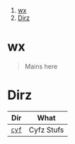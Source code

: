 1. [wx](#wx)
2. [Dirz](#dirz)

# wx

> Mains here

# Dirz

|      Dir       |    What    |
| :------------: | :--------: |
| [`cyf`](./cyf) | Cyfz Stufs |

